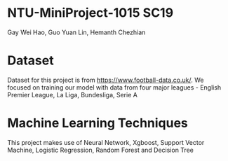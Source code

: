 # NTU-MiniProject-1015 SC19
Gay Wei Hao, Guo Yuan Lin, Hemanth Chezhian

# Dataset
Dataset for this project is from  https://www.football-data.co.uk/. We focused on training our model with data from four major leagues - English Premier League, La Liga, Bundesliga, Serie A

# Machine Learning Techniques
This project makes use of Neural Network, Xgboost, Support Vector Machine, Logistic Regression, Random Forest and Decision Tree
